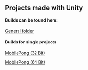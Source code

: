 ## **Projects made with Unity**

#### **Builds can be found here:**

[General folder](https://1drv.ms/f/s!Ag07iktTsq-k3xMV_CWE80R141ji)

#### **Builds for single projects**

[MobilePong (32 Bit)](https://1drv.ms/u/s!Ag07iktTsq-k3xQPgYktJAendDkw)

[MobilePong (64 Bit)](https://1drv.ms/u/s!Ag07iktTsq-k3xWnxZhQAHFPyVqQ)